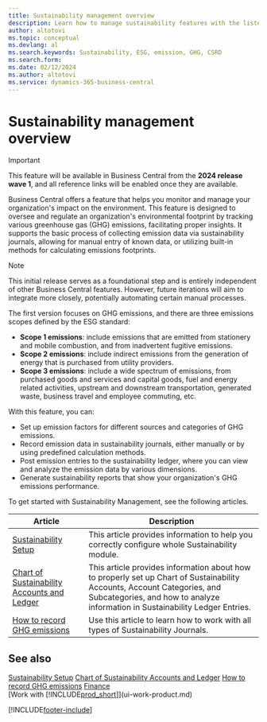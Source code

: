 ```yaml
---
title: Sustainability management overview
description: Learn how to manage sustainability features with the listed information and resources.
author: altotovi
ms.topic: conceptual
ms.devlang: al
ms.search.keywords: Sustainability, ESG, emission, GHG, CSRD
ms.search.form: 
ms.date: 02/12/2024
ms.author: altotovi
ms.service: dynamics-365-business-central
---
```


# Sustainability management overview

>[!IMPORTANT]
>This feature will be available in Business Central from the **2024 release wave 1**, and all reference links will be enabled once they are available.

Business Central offers a feature that helps you monitor and manage your organization's impact on the environment. This feature is designed to oversee and regulate an organization's environmental footprint by tracking various greenhouse gas (GHG) emissions, facilitating proper insights. It supports the basic process of collecting emission data via sustainability journals, allowing for manual entry of known data, or utilizing built-in methods for calculating emissions footprints. 

>[!NOTE]
>This initial release serves as a foundational step and is entirely independent of other Business Central features. However, future iterations will aim to integrate more closely, potentially automating certain manual processes.

The first version focuses on GHG emissions, and there are three emissions scopes defined by the ESG standard:  

- **Scope 1 emissions**: include emissions that are emitted from stationery and mobile combustion, and from inadvertent fugitive emissions.  
- **Scope 2 emissions**: include indirect emissions from the generation of energy that is purchased from utility providers.   
- **Scope 3 emissions**: include a wide spectrum of emissions, from purchased goods and services and capital goods, fuel and energy related activities, upstream and downstream transportation, generated waste, business travel and employee commuting, etc. 

With this feature, you can:   

- Set up emission factors for different sources and categories of GHG emissions. 
- Record emission data in sustainability journals, either manually or by using predefined calculation methods.  
- Post emission entries to the sustainability ledger, where you can view and analyze the emission data by various dimensions. 
- Generate sustainability reports that show your organization's GHG emissions performance.

To get started with Sustainability Management, see the following articles.  

|  Article  |  Description  |  
|--------|--------------| 
|[Sustainability Setup](finance-sustainability-setup.md) | This article provides information to help you correctly configure whole Sustainability module. |
|[Chart of Sustainability Accounts and Ledger](finance-sustainability-accounts-ledger.md) | This article provides information about how to properly set up Chart of Sustainability Accounts, Account Categories, and Subcategories, and how to analyze information in Sustainability Ledger Entries. |
|[How to record GHG emissions](finance-sustainability-journal.md) | Use this article to learn how to work with all types of Sustainability Journals. |


## See also  
[Sustainability Setup](finance-sustainability-setup.md) 
[Chart of Sustainability Accounts and Ledger](finance-sustainability-accounts-ledger.md) 
[How to record GHG emissions](finance-sustainability-journal.md)
[Finance](finance.md)  
[Work with [!INCLUDE[prod_short](includes/prod_short.md)]](ui-work-product.md)


[!INCLUDE[footer-include](includes/footer-banner.md)]
